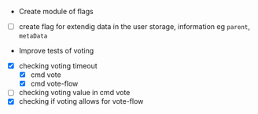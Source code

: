  - Create module of flags
  - [ ] create flag for extendig data in the user storage, information eg `parent`, `metaData`
 - Improve tests of voting
  - [x] checking voting timeout
    - [x] cmd vote
    - [x] cmd vote-flow
  - [ ] checking voting value in cmd vote
  - [x] checking if voting allows for vote-flow